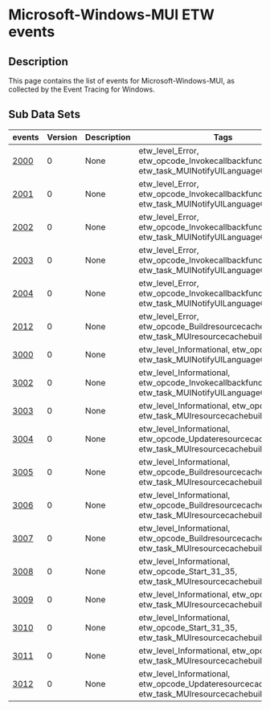 # Microsoft-Windows-MUI ETW events

## Description
This page contains the list of events for Microsoft-Windows-MUI, as collected by the Event Tracing for Windows.

## Sub Data Sets
|events|Version|Description|Tags|
|---|---|---|---|
|[2000](events/event-2000.md)|0|None|etw_level_Error, etw_opcode_Invokecallbackfunction, etw_task_MUINotifyUILanguageChangetask|
|[2001](events/event-2001.md)|0|None|etw_level_Error, etw_opcode_Invokecallbackfunction, etw_task_MUINotifyUILanguageChangetask|
|[2002](events/event-2002.md)|0|None|etw_level_Error, etw_opcode_Invokecallbackfunction, etw_task_MUINotifyUILanguageChangetask|
|[2003](events/event-2003.md)|0|None|etw_level_Error, etw_opcode_Invokecallbackfunction, etw_task_MUINotifyUILanguageChangetask|
|[2004](events/event-2004.md)|0|None|etw_level_Error, etw_opcode_Invokecallbackfunction, etw_task_MUINotifyUILanguageChangetask|
|[2012](events/event-2012.md)|0|None|etw_level_Error, etw_opcode_Buildresourcecache, etw_task_MUIresourcecachebuilder|
|[3000](events/event-3000.md)|0|None|etw_level_Informational, etw_opcode_Start, etw_task_MUINotifyUILanguageChangetask|
|[3002](events/event-3002.md)|0|None|etw_level_Informational, etw_opcode_Invokecallbackfunction, etw_task_MUINotifyUILanguageChangetask|
|[3003](events/event-3003.md)|0|None|etw_level_Informational, etw_opcode_Start, etw_task_MUIresourcecachebuilder|
|[3004](events/event-3004.md)|0|None|etw_level_Informational, etw_opcode_Updateresourcecachemanifest, etw_task_MUIresourcecachebuilder|
|[3005](events/event-3005.md)|0|None|etw_level_Informational, etw_opcode_Buildresourcecache, etw_task_MUIresourcecachebuilder|
|[3006](events/event-3006.md)|0|None|etw_level_Informational, etw_opcode_Buildresourcecache, etw_task_MUIresourcecachebuilder|
|[3007](events/event-3007.md)|0|None|etw_level_Informational, etw_opcode_Buildresourcecache, etw_task_MUIresourcecachebuilder|
|[3008](events/event-3008.md)|0|None|etw_level_Informational, etw_opcode_Start_31_35, etw_task_MUIresourcecachebuilder|
|[3009](events/event-3009.md)|0|None|etw_level_Informational, etw_opcode_End, etw_task_MUIresourcecachebuilder|
|[3010](events/event-3010.md)|0|None|etw_level_Informational, etw_opcode_Start_31_35, etw_task_MUIresourcecachebuilder|
|[3011](events/event-3011.md)|0|None|etw_level_Informational, etw_opcode_End, etw_task_MUIresourcecachebuilder|
|[3012](events/event-3012.md)|0|None|etw_level_Informational, etw_opcode_Updateresourcecachemanifest, etw_task_MUIresourcecachebuilder|
